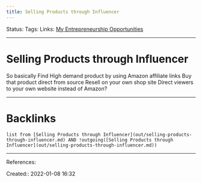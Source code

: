 ```yaml
---
title: Selling Products through Influencer
---
```

Status: 
Tags: 
Links: [My Entrepreneurship Opportunities](out/my-entrepreneurship-opportunities.md)
___
# Selling Products through Influencer
So basically Find High demand product by using Amazon affiliate links Buy that product direct from source Resell on your own shop site Direct viewers to your own website instead of Amazon?
___
# Backlinks
```dataview
list from [Selling Products through Influencer](out/selling-products-through-influencer.md) AND !outgoing([Selling Products through Influencer](out/selling-products-through-influencer.md))
```
___
References:

Created:: 2022-01-08 16:32
